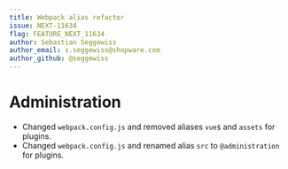 ```yaml
---
title: Webpack alias refactor
issue: NEXT-11634
flag: FEATURE_NEXT_11634
author: Sebastian Seggewiss
author_email: s.seggewiss@shopware.com
author_github: @seggewiss
---
```

# Administration
* Changed `webpack.config.js` and removed aliases `vue$` and `assets` for plugins.
* Changed `webpack.config.js` and renamed alias `src` to `@administration` for plugins.
